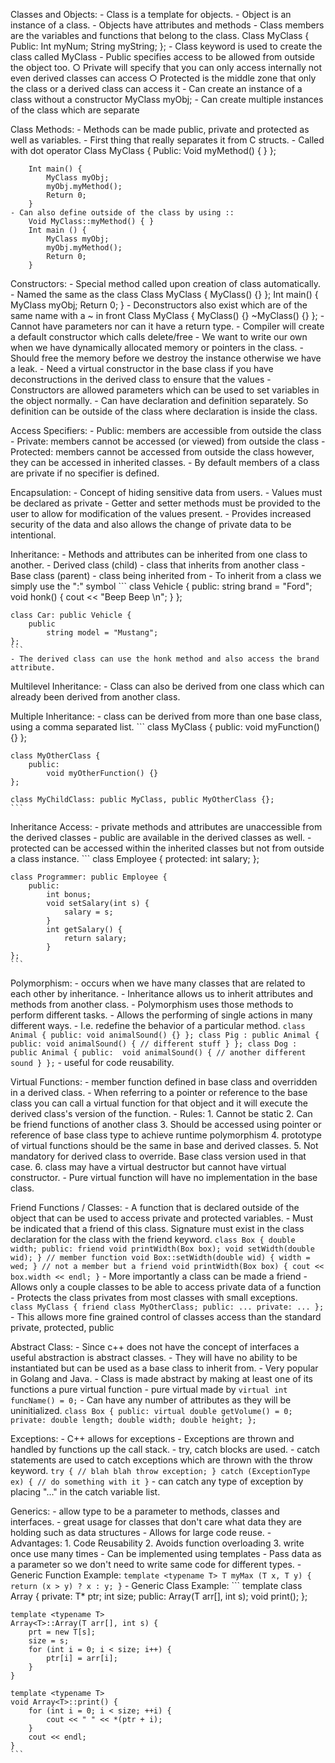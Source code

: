 Classes and Objects:
	- Class is a template for objects.
	- Object is an instance of a class.
	- Objects have attributes and methods
	- Class members are the variables and functions that belong to the class.
		Class MyClass {
			Public:
				Int myNum;
				String myString;
		};
	- Class keyword is used to create the class called MyClass
	- Public specifies access to be allowed from outside the object too.
		○ Private will specify that you can only access internally not even derived classes can access
		○ Protected is the middle zone that only the class or a derived class can access it
	- Can create an instance of a class without a constructor
		MyClass myObj;
	- Can create multiple instances of the class which are separate

Class Methods:
	- Methods can be made public, private and protected as well as variables.
	- First thing that really separates it from C structs.
	- Called with dot operator
		Class MyClass {
			Public:
				Void myMethod() { }
		};
		
		Int main() {
			MyClass myObj;
			myObj.myMethod();
			Return 0;
		}
	- Can also define outside of the class by using ::
		Void MyClass::myMethod() { }
		Int main () {
			MyClass myObj;
			myObj.myMethod();
			Return 0;
		}

Constructors:
	- Special method called upon creation of class automatically.
	- Named the same as the class
		Class MyClass {
			MyClass() {} 
		};
		Int main() {
			MyClass myObj;
			Return 0;
		}
	- Deconstructors also exist which are of the same name with a ~ in front
		Class MyClass {
			MyClass() {}
			~MyClass() {}
		};
		- Cannot have parameters nor can it have a return type.
		- Compiler will create a default constructor which calls delete/free
		- We want to write our own when we have dynamically allocated memory or pointers in the class.
		- Should free the memory before we destroy the instance otherwise we have a leak.
		- Need a virtual constructor in the base class if you have deconstructions in the derived class to ensure that the values 
	- Constructors are allowed parameters which can be used to set variables in the object normally.
	- Can have declaration and definition separately. So definition can be outside of the class where declaration is inside the class.

Access Specifiers: 
	- Public: members are accessible from outside the class
	- Private: members cannot be accessed (or viewed) from outside the class
	- Protected: members cannot be accessed from outside the class however, they can be accessed in inherited classes.
	- By default members of a class are private if no specifier is defined.

Encapsulation:
	- Concept of hiding sensitive data from users.
	- Values must be declared as private
	- Getter and setter methods must be provided to the user to allow for modification of the values present.
	- Provides increased security of the data and also allows the change of private data to be intentional.

Inheritance:
	- Methods and attributes can be inherited from one class to another.
	- Derived class (child) - class that inherits from another class
	- Base class (parent) - class being inherited from
	- To inherit from a class we simply use the ":" symbol
	```
	class Vehicle {
		public:
			string brand = "Ford";
			void honk() {
				cout << "Beep Beep \n";
			}
	};

	class Car: public Vehicle {
		public
			string model = "Mustang";
	};
	```
	- The derived class can use the honk method and also access the brand attribute.

Multilevel Inheritance:
	- Class can also be derived from one class which can already been derived from another class.

Multiple Inheritance:
	- class can be derived from more than one base class, using a comma separated list.
	```
	class MyClass {
		public:
			void myFunction() {}
	};

	class MyOtherClass {
		public:
			void myOtherFunction() {}
	};

	class MyChildClass: public MyClass, public MyOtherClass {};
	```

Inheritance Access:
	- private methods and attributes are unaccessible from the derived classes
	- public are available in the derived classes as well.
	- protected can be accessed within the inherited classes but not from outside a class instance.
	```
	class Employee {
		protected:
			int salary;
	};

	class Programmer: public Employee {
		public:
			int bonus;
			void setSalary(int s) {
				salary = s;
			}
			int getSalary() {
				return salary;
			}
	};
	```

Polymorphism:
	- occurs when we have many classes that are related to each other by inheritance.
	- Inheritance allows us to inherit attributes and methods from another class.
	- Polymorphism uses those methods to perform different tasks.
	- Allows the performing of single actions in many different ways.
	- I.e. redefine the behavior of a particular method.
	```
	class Animal {
		public:
			void animalSound() {}
	};
	class Pig : public Animal {
		public:
			void animalSound() { // different stuff }
	};
	class Dog : public Animal {
		public: 
			void animalSound() { // another different sound }
	};
	```
	- useful for code reusability.

Virtual Functions:
	- member function defined in base class and overridden in a derived class.
	- When referring to a pointer or reference to the base class you can call a virtual function for that object and it will execute the derived class's version of the function.
	- Rules:
		1. Cannot be static
		2. Can be friend functions of another class
		3. Should be accessed using pointer or reference of base class type to achieve runtime polymorphism
		4. prototype of virtual functions should be the same in base and derived classes.
		5. Not mandatory for derived class to override. Base class version used in that case.
		6. class may have a virtual destructor but cannot have virtual constructor.
	- Pure virtual function will have no implementation in the base class. 

Friend Functions / Classes:
	- A function that is declared outside of the object that can be used to access private and protected variables.
	- Must be indicated that a friend of this class. Signature must exist in the class declaration for the class with the friend keyword.
	```
	class Box {
		double width;
		public:
			friend void printWidth(Box box);
			void setWidth(double wid);
	}
	// member function
	void Box::setWidth(double wid) {
		width = wed;
	}
	// not a member but a friend
	void printWidth(Box box) {
		cout << box.width << endl;
	}
	```
	- More importantly a class can be made a friend
	- Allows only a couple classes to be able to access private data of a function
	- Protects the class privates from most classes with small exceptions.
	``` 
	class MyClass {
		friend class MyOtherClass;
		public:
			...
		private:
			...
	};
	```
	- This allows more fine grained control of classes access than the standard private, protected, public

Abstract Class:
	- Since c++ does not have the concept of interfaces a useful abstraction is abstract classes.
	- They will have no ability to be instantiated but can be used as a base class to inherit from.
	- Very popular in Golang and Java.
	- Class is made abstract by making at least one of its functions a pure virtual function
	- pure virtual made by
	```
	virtual int funcName() = 0;
	```
	- Can have any number of attributes as they will be uninitialized.
	```
	class Box {
		public:
			virtual double getVolume() = 0;
		private:
			double length;
			double width;
			double height;
	};
	```

Exceptions:
	- C++ allows for exceptions
	- Exceptions are thrown and handled by functions up the call stack.
	- try, catch blocks are used.
	- catch statements are used to catch exceptions which are thrown with the throw keyword.
	```
	try {
		// blah blah
		throw exception;
	}
	catch (ExceptionType ex) {
		// do something with it
	}
	```
	- can catch any type of exception by placing "..." in the catch variable list.

Generics:
	- allow type to be a parameter to methods, classes and interfaces.
	- great usage for classes that don't care what data they are holding such as data structures
	- Allows for large code reuse.
	- Advantages:
		1. Code Reusability
		2. Avoids function overloading
		3. write once use many times
	- Can be implemented using templates
	- Pass data as a parameter so we don't need to write same code for different types.
	- Generic Function Example:
	```
	template <typename T>
	T myMax (T x, T y) {
		return (x > y) ? x : y;
	}
	```
	- Generic Class Example:
	```
	template <typename T>
	class Array {
		private:
			T* ptr;
			int size;
		public:
			Array(T arr[], int s);
			void print();
	};

	template <typename T>
	Array<T>::Array(T arr[], int s) {
		prt = new T[s];
		size = s;
		for (int i = 0; i < size; i++) {
			ptr[i] = arr[i];
		}
	}

	template <typename T>
	void Array<T>::print() {
		for (int i = 0; i < size; ++i) {
			cout << " " << *(ptr + i);
		}
		cout << endl;
	}
	```

